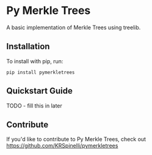 Py Merkle Trees
======

A basic implementation of Merkle Trees using treelib.

Installation
------------

To install with pip, run:

    pip install pymerkletrees

Quickstart Guide
----------------

TODO - fill this in later

Contribute
----------

If you'd like to contribute to Py Merkle Trees, check out https://github.com/KRSpinelli/pymerkletrees
